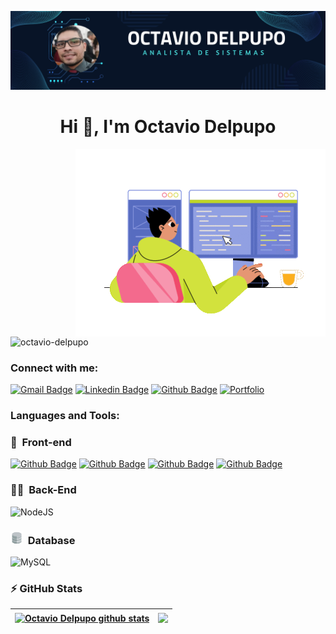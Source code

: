 ![logo](https://github.com/OctavioDelpupo/OctavioDelpupo/blob/main/img/Banner%20Octavio.png)

<h1 align="center">Hi 👋, I'm Octavio Delpupo</h1>

<img align="right" alt="coding" width="400" src="https://github.com/OctavioDelpupo/octaviodelpupo/blob/main/img/programmer-writing-code-and-pc.gif">

<p align="left"> <img src="https://komarev.com/ghpvc/?username=OctavioDelpupo-pmishra&label=Profile%20views&color=0e75b6&style=flat" alt="octavio-delpupo" /> </p>

<h3 align="left">Connect with me:</h3>

<div align="left">

[![Gmail Badge](https://img.shields.io/badge/-octavio.delpupo-c14438?style=for-the-badge&logo=Gmail&logoColor=white&link=mailto:octavio.delpupo@gmail.com)](mailto:octavio.delpupo@gmail.com)
[![Linkedin Badge](https://img.shields.io/badge/-LinkedIn-blue?style=for-the-badge&logo=Linkedin&logoColor=white&link=https://www.linkedin.com/in/WashingtonSBS/)](https://www.linkedin.com/in/octavio-delpupo/)
[![Github Badge](https://img.shields.io/badge/-Github-000?style=for-the-badge&logo=Github&logoColor=white&link=https://github.com/WashingtonSBS)](https://github.com/OctavioDelpupo)
[![Portfolio](https://img.shields.io/badge/Portfolio-%23000000.svg?style=for-the-badge&logo=firefox&logoColor=#FF7139)](https://octaviodelpupo.github.io/)
</div>

<h3 align="left">Languages and Tools:</h3>

<div align="left">

### 🎨 &nbsp;Front-end

[![Github Badge](https://img.shields.io/badge/HTML5-E34F26?style=for-the-badge&logo=html5&logoColor=white)](https://www.w3schools.com/html/default.asp)
[![Github Badge](https://img.shields.io/badge/CSS3-1572B6?style=for-the-badge&logo=css3&logoColor=white)](https://www.w3schools.com/css/default.asp)
[![Github Badge](https://img.shields.io/badge/Bootstrap-563D7C?style=for-the-badge&logo=bootstrap&logoColor=white)](https://getbootstrap.com/)
[![Github Badge](https://img.shields.io/badge/JavaScript-F7DF1E?style=for-the-badge&logo=javascript&logoColor=black)](https://www.w3schools.com/css/default.asp)

### 👩‍💻 &nbsp;Back-End

![NodeJS](https://img.shields.io/badge/node.js-6DA55F?style=for-the-badge&logo=node.js&logoColor=white)

### <img width=20 src="https://github.com/OctavioDelpupo/OctavioDelpupo/blob/main/img/Database.png" alt="Database"> &nbsp;Database

![MySQL](https://img.shields.io/badge/mysql-%2300f.svg?style=for-the-badge&logo=mysql&logoColor=white)

</div>

<h3>⚡ GitHub Stats </h3>

| <a href="https://github.com/OctavioDelpupo/github-readme-stats"><img align="center" src="https://github-readme-stats.vercel.app/api?username=OctavioDelpupo&show_icons=true&include_all_commits=true&theme=radical&hide_border=true" alt="Octavio Delpupo github stats" /></a> | <a href="https://github.com/OctavioDelpupo/github-readme-stats"><img align="center" src="https://github-readme-stats.vercel.app/api/top-langs/?username=OctavioDelpupo&layout=compact&theme=radical&hide_border=true" /></a> |
| ------------- | ------------- |
